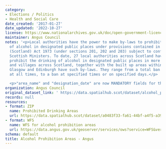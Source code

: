 ```yaml
---
category:
- Elections / Politics
- Health and Social Care
date_created: '2017-01-27'
date_updated: '2022-10-27'
license: https://www.nationalarchives.gov.uk/doc/open-government-licence/version/3/
maintainer: Angus Council
notes: '<p>Local authorities have the power to make by-laws to prohibit the drinking
  of alcohol in designated public places under provisions contained in the Local Government
  (Scotland) Act 1973 (under sections 201, 202 and 203) subject to confirmation by
  Scottish Ministers. To date, 27 local authorities across Scotland have by-laws which
  prohibit the drinking of alcohol in designated public places in more than 480 towns
  and villages across Scotland, together with the built up areas within the city of
  Glasgow and Edinburgh have such by-laws. They range from a total ban on drinking
  at all times, to a ban at specified times or on specified days.</p>

  <p>"area_name" and "designation_date" are now MANDATORY fields for this dataset.</p>'
organization: Angus Council
original_dataset_link: ' https://data.spatialhub.scot/dataset/alcohol_prohibition_areas-an'
records: null
resources:
- format: ZIP
  name: Prohibited Drinking Areas
  url: https://data.spatialhub.scot/dataset/a0483f33-fa61-44bf-a4f5-a399dffbef72/resource/6d1b714c-cb27-4cc5-b36a-847ca955b9ee/download/probibiteddrinkingareas.zip
- format: WFS
  name: WFS for alcohol prohibition areas
  url: https://data.angus.gov.uk/geoserver/services/ows?service=WFS&version=1.0.0&request=GetFeature&typeName=services%3Aprohibited_drinking_areas&outputFormat=application%2Fjson
schema: default
title: Alcohol Prohibition Areas - Angus
---
```

